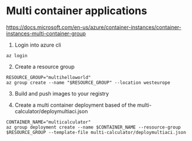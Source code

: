 # Multi container applications
https://docs.microsoft.com/en-us/azure/container-instances/container-instances-multi-container-group

1.  Login into azure cli
```
az login
```

2. Create a resource group
```
RESOURCE_GROUP="multihelloworld"
az group create --name "$RESOURCE_GROUP" --location westeurope
```

3. Build and push images to your registry

4. Create a multi container deployment based of the multi-calculator/deploymultiaci.json
```
CONTAINER_NAME="multicalculator"
az group deployment create --name $CONTAINER_NAME --resource-group $RESOURCE_GROUP --template-file multi-calculator/deploymultiaci.json
```

